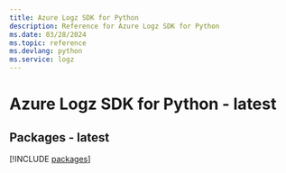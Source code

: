 ```yaml
---
title: Azure Logz SDK for Python
description: Reference for Azure Logz SDK for Python
ms.date: 03/28/2024
ms.topic: reference
ms.devlang: python
ms.service: logz
---
```

# Azure Logz SDK for Python - latest
## Packages - latest
[!INCLUDE [packages](logz-index.md)]